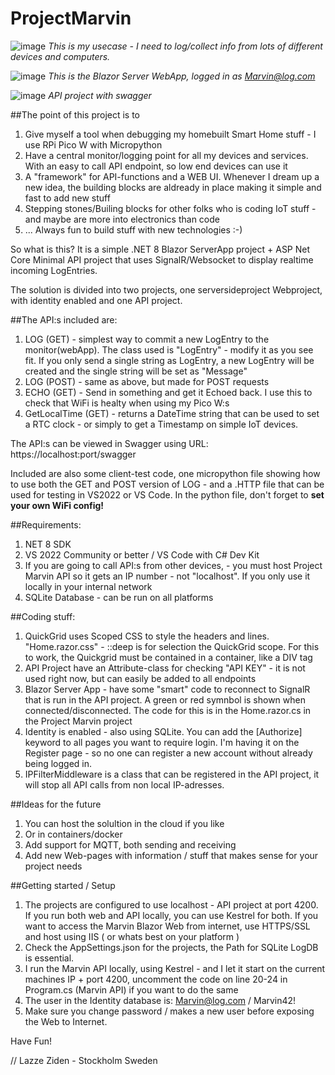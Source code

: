 # ProjectMarvin
![image](https://github.com/user-attachments/assets/51b1cb75-3ddf-4b65-be63-333e1d8f0707)
*This is my usecase - I need to log/collect info from lots of different devices and computers.*

![image](https://github.com/user-attachments/assets/a22cdd5a-4260-4ec6-9077-599e77117867)
*This is the Blazor Server WebApp, logged in as Marvin@log.com*

![image](https://github.com/user-attachments/assets/a786a21d-4e2b-4603-a61c-4b63babecb4d)
*API project with swagger*

##The point of this project is to

1. Give myself a tool when debugging my homebuilt Smart Home stuff - I use RPi Pico W with Micropython
2. Have a central monitor/logging point for all my devices and services. With an easy to call API endpoint, so low end devices can use it
3. A "framework" for API-functions and a WEB UI. Whenever I dream up a new idea, the building blocks are aldready in place making it simple and fast to add new stuff
4. Stepping stones/Builing blocks for other folks who is coding IoT stuff - and maybe are more into electronics than code
5. ... Always fun to build stuff with new technologies :-)

So what is this? It is a simple .NET 8 Blazor ServerApp project + ASP Net Core Minimal API project that uses SignalR/Websocket to display realtime incoming LogEntries. 

The solution is divided into two projects, one serversideproject Webproject, with identity enabled and one API project. 

##The API:s included are:

1. LOG (GET) - simplest way to commit a new LogEntry to the monitor(webApp). The class used is "LogEntry" - modify it as you see fit. If you only send a single string as LogEntry, a new LogEntry will be created and the single string will be set as "Message"
2. LOG (POST) - same as above, but made for POST requests
3. ECHO (GET) - Send in something and get it Echoed back. I use this to check that WiFi is healty when using my Pico W:s
4. GetLocalTime (GET) - returns a DateTime string that can be used to set a RTC clock - or simply to get a Timestamp on simple IoT devices.

The API:s can be viewed in Swagger using URL: https://localhost:port/swagger

Included are also some client-test code, one micropython file showing how to use both the GET and POST version of LOG - and a .HTTP file that can be used for testing in VS2022 or VS Code. In the python file, don't forget to **set your own WiFi config!**

##Requirements:

1. NET 8 SDK
2. VS 2022 Community or better / VS Code with C# Dev Kit
3. If you are going to call API:s from other devices, - you must host Project Marvin API so it gets an IP number - not "localhost". If you only use it locally in your internal network
4. SQLite Database - can be run on all platforms

##Coding stuff:
1. QuickGrid uses Scoped CSS to style the headers and lines. "Home.razor.css" - ::deep is for selection the QuickGrid scope. For this to work, the Quickgrid must be contained in a container, like a DIV tag
2. API Project have an Attribute-class for checking "API KEY" - it is not used right now, but can easily be added to all endpoints
3. Blazor Server App - have some "smart" code to reconnect to SignalR that is run in the API project. A green or red symnbol is shown when connected/disconnected. The code for this is in the Home.razor.cs in the Project Marvin project
4. Identity is enabled - also using SQLite. You can add the [Authorize] keyword to all pages you want to require login. I'm having it on the Register page - so no one can register a new account without already being logged in.
5. IPFilterMiddleware is a class that can be registered in the API project, it will stop all API calls from non local IP-adresses.

##Ideas for the future
1. You can host the solultion in the cloud if you like
2. Or in containers/docker
3. Add support for MQTT, both sending and receiving
4. Add new Web-pages with information / stuff that makes sense for your project needs

##Getting started / Setup
1. The projects are configured to use localhost - API project at port 4200. If you run both web and API locally, you can use Kestrel for both. If you want to access the Marvin Blazor Web from internet, use HTTPS/SSL and host using IIS ( or whats best on your platform )
2. Check the AppSettings.json for the projects, the Path for SQLite LogDB is essential.
3. I run the Marvin API locally, using Kestrel - and I let it start on the current machines IP + port 4200, uncomment the code on line 20-24 in Program.cs (Marvin API) if you want to do the same
4. The user in the Identity database is: Marvin@log.com / Marvin42!
5. Make sure you change password / makes a new user before exposing the Web to Internet.

Have Fun!

// Lazze Ziden - Stockholm Sweden
